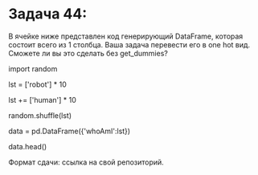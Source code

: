 <h1> Задача 44: </h1>

В ячейке ниже представлен код генерирующий DataFrame, 
которая состоит всего из 1 столбца. 
Ваша задача перевести его в one hot вид. 
Сможете ли вы это сделать без get_dummies?

import random

 lst = ['robot'] * 10

lst += ['human'] * 10

random.shuffle(lst)

data = pd.DataFrame({'whoAmI':lst})

data.head()


Формат сдачи: ссылка на свой репозиторий.